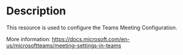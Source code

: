 # Description

This resource is used to configure the Teams Meeting Configuration.

More information: https://docs.microsoft.com/en-us/microsoftteams/meeting-settings-in-teams
